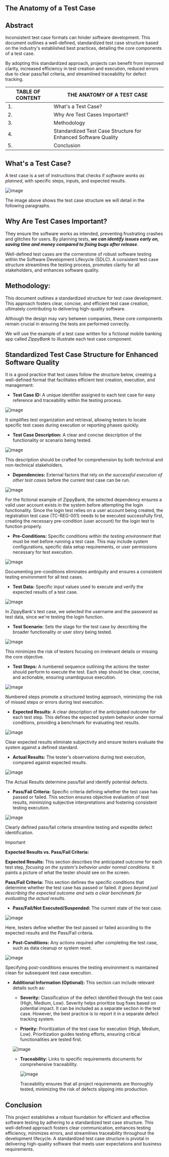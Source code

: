 ## The Anatomy of a Test Case

## Abstract

Inconsistent test case formats can hinder software development. This document outlines a well-defined, standardized test case structure based on the industry's established best practices, detailing the core components of a test case.

By adopting this standardized approach, projects can benefit from improved clarity, increased efficiency in test creation and execution, reduced errors due to clear pass/fail criteria, and streamlined traceability for defect tracking.

|TABLE OF CONTENT | THE ANATOMY OF A TEST CASE |
|-----------------|----------------------------|
| 1. | What's a Test Case? |
| 2. | Why Are Test Cases Important? |
| 3. | Methodology |
| 4. | Standardized Test Case Structure for Enhanced Software Quality |
| 5. | Conclusion |

## What's a Test Case?
A test case is a set of instructions that checks if *software works as planned*, with specific steps, inputs, and expected results.

![image](https://github.com/amandaestevez/softwareqa/assets/123298275/6b31b196-8028-4603-8ff1-afb3145fff9c)

The image above shows the test case structure we will detail in the following paragraphs.

## Why Are Test Cases Important?
They ensure the software works as intended, preventing frustrating crashes and glitches for users. By planning tests, ***we can identify issues early on, saving time and money compared to fixing bugs after release***. 

Well-defined test cases are the cornerstone of robust software testing within the Software Development Lifecycle (SDLC).  A consistent test case structure streamlines the testing process, promotes clarity for all stakeholders, and enhances software quality. 

## Methodology:

This document outlines a standardized structure for test case development. This approach fosters clear, concise, and efficient test case creation, ultimately contributing to delivering high-quality software. 

Although the design may vary between companies, these core components remain crucial in ensuring the tests are performed correctly.

We will use the example of a test case written for a fictional mobile banking app called *ZippyBank* to illustrate each test case component.

## Standardized Test Case Structure for Enhanced Software Quality

It is a good practice that test cases follow the structure below, creating a well-defined format that facilitates efficient test creation, execution, and management:

* **Test Case ID:**  A unique identifier assigned to each test case for easy reference and traceability within the testing process. 

![image](https://github.com/amandaestevez/softwareqa/assets/123298275/4554f43a-57a1-4e71-b504-2ed0a3ea0d34)

 It simplifies test organization and retrieval, allowing testers to locate specific test cases during execution or reporting phases quickly.

* **Test Case Description:**  A clear and concise description of the functionality or scenario being tested.

![image](https://github.com/amandaestevez/softwareqa/assets/123298275/fb0f28f6-f4ce-4acd-bb25-f8bd0c8c2c29)

This description should be crafted for comprehension by both technical and non-technical stakeholders.

* **Dependencies:** External factors that rely on _the successful execution of other test cases_ before the current test case can be run.

![image](https://github.com/amandaestevez/softwareqa/assets/123298275/9cb2ed53-c597-4a6d-adcb-140e87b59304)

For the fictional example of ZippyBank, the selected dependency ensures a valid user account exists in the system before attempting the login functionality. Since the login test relies on a user account being created, the registration test case (TC-REG-001) needs to be executed successfully first, creating the necessary pre-condition (user account) for the login test to function properly.

* **Pre-Conditions:**  Specific conditions _within the testing environment_ that must be met before running a test case. This may include system configurations, specific data setup requirements, or user permissions necessary for test execution.

![image](https://github.com/amandaestevez/softwareqa/assets/123298275/b2a6be98-b6f3-419d-96f7-4e6500fedbbe)

Documenting pre-conditions eliminates ambiguity and ensures a consistent testing environment for all test cases. 

* **Test Data:** Specific input values used to execute and verify the expected results of a test case.

![image](https://github.com/amandaestevez/softwareqa/assets/123298275/9d3756c1-32ff-4fed-ab6d-a231806b5f35)

In ZippyBank's test case, we selected the username and the password as test data, since we're testing the login function.

* **Test Scenario:** Sets the stage for the test case by describing the broader functionality or user story being tested.

![image](https://github.com/amandaestevez/softwareqa/assets/123298275/cd82bd4f-b410-482d-8693-4c5525edac85)

This minimizes the risk of testers focusing on irrelevant details or missing the core objective.

* **Test Steps:**  A numbered sequence outlining the actions the tester should perform to execute the test. Each step should be clear, concise, and actionable, ensuring unambiguous execution.

![image](https://github.com/amandaestevez/softwareqa/assets/123298275/8c7c12b3-6779-44c6-833b-367c24ba96f3)

Numbered steps promote a structured testing approach, minimizing the risk of missed steps or errors during test execution.

* **Expected Results:**  A clear description of the anticipated outcome for each test step. This defines the expected system behavior under normal conditions, providing a benchmark for evaluating test results.

![image](https://github.com/amandaestevez/softwareqa/assets/123298275/7ae20378-67c6-4c6e-bb24-3a056580403a)

Clear expected results eliminate subjectivity and ensure testers evaluate the system against a defined standard.

* **Actual Results:** The tester's observations during test execution, compared against expected results.

![image](https://github.com/amandaestevez/softwareqa/assets/123298275/86a5aaa9-41d0-49d7-9c0d-8af00585db64)

The Actual Results determine pass/fail and identify potential defects.

* **Pass/Fail Criteria:**  Specific criteria defining whether the test case has passed or failed.  This section ensures objective evaluation of test results, minimizing subjective interpretations and fostering consistent testing execution.

![image](https://github.com/amandaestevez/softwareqa/assets/123298275/15b85ca9-d067-4bfa-a74d-c889803e3ff4)

Clearly defined pass/fail criteria streamline testing and expedite defect identification.  

>[!IMPORTANT]
>
>**Expected Results vs. Pass/Fail Criteria:**
>
>**Expected Results:** This section describes the anticipated outcome for each test step, _focusing on the system's behavior under normal conditions._ It paints a picture of what the tester should see on the screen.
>
>**Pass/Fail Criteria:** This section defines the specific conditions that determine whether the test case has passed or failed. _It goes beyond just describing the expected outcome and sets a clear benchmark for evaluating the actual results._

* **Pass/Fail/Not Executed/Suspended:** The current state of the test case.

![image](https://github.com/amandaestevez/softwareqa/assets/123298275/bfe1ffe3-ff00-4d2b-8e07-3c05382ccf21)

Here, testers define whether the test passed or failed according to the expected results and the Pass/Fail criteria.

* **Post-Conditions:**  Any actions required after completing the test case, such as data cleanup or system reset. 

![image](https://github.com/amandaestevez/softwareqa/assets/123298275/c90942d0-a8a1-47d2-8610-eaf2d76ec52b)

Specifying post-conditions ensures the testing environment is maintained clean for subsequent test case execution. 

* **Additional Information (Optional):**  This section can include relevant details such as:

    * **Severity:**  Classification of the defect identified through the test case (High, Medium, Low). Severity helps prioritize bug fixes based on potential impact. It can be included as a separate section in the test case. However, the best practice is to report it in a separate defect tracking system.

    * **Priority:**  Prioritization of the test case for execution (High, Medium, Low). Prioritization guides testing efforts, ensuring critical functionalities are tested first.
  
    ![image](https://github.com/amandaestevez/softwareqa/assets/123298275/20200b3a-7f76-4fe1-87fc-16880f5c0d6c)

    * **Traceability:**  Links to specific requirements documents for comprehensive traceability.
      
      ![image](https://github.com/amandaestevez/softwareqa/assets/123298275/dc74b03d-20a7-467f-966c-9474ab492334)

      Traceability ensures that all project requirements are thoroughly tested, minimizing the risk of defects slipping into production.

## Conclusion

This project establishes a robust foundation for efficient and effective software testing by adhering to a standardized test case structure. This well-defined approach fosters clear communication, enhances testing efficiency, minimizes errors, and streamlines traceability throughout the development lifecycle. A standardized test case structure is pivotal in delivering high-quality software that meets user expectations and business requirements.
